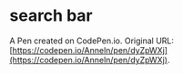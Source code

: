# search bar

A Pen created on CodePen.io. Original URL: [https://codepen.io/Anneln/pen/dyZpWXj](https://codepen.io/Anneln/pen/dyZpWXj).

